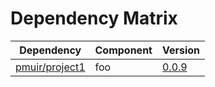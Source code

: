 # Dependency Matrix

Dependency | Component | Version
---------- | --------- | -------
[pmuir/project1](https://github.com/pmuir/project1) | foo | [0.0.9]()